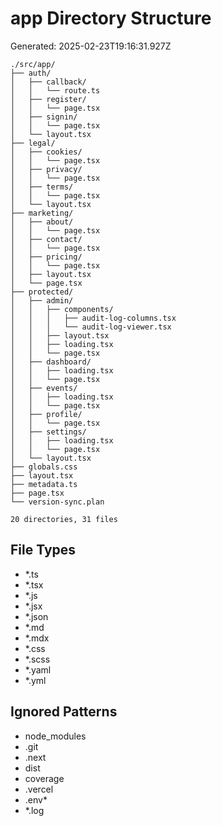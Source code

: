# app Directory Structure
Generated: 2025-02-23T19:16:31.927Z

```
./src/app/
├── auth/
│   ├── callback/
│   │   └── route.ts
│   ├── register/
│   │   └── page.tsx
│   ├── signin/
│   │   └── page.tsx
│   └── layout.tsx
├── legal/
│   ├── cookies/
│   │   └── page.tsx
│   ├── privacy/
│   │   └── page.tsx
│   ├── terms/
│   │   └── page.tsx
│   └── layout.tsx
├── marketing/
│   ├── about/
│   │   └── page.tsx
│   ├── contact/
│   │   └── page.tsx
│   ├── pricing/
│   │   └── page.tsx
│   ├── layout.tsx
│   └── page.tsx
├── protected/
│   ├── admin/
│   │   ├── components/
│   │   │   ├── audit-log-columns.tsx
│   │   │   └── audit-log-viewer.tsx
│   │   ├── layout.tsx
│   │   ├── loading.tsx
│   │   └── page.tsx
│   ├── dashboard/
│   │   ├── loading.tsx
│   │   └── page.tsx
│   ├── events/
│   │   ├── loading.tsx
│   │   └── page.tsx
│   ├── profile/
│   │   └── page.tsx
│   ├── settings/
│   │   ├── loading.tsx
│   │   └── page.tsx
│   └── layout.tsx
├── globals.css
├── layout.tsx
├── metadata.ts
├── page.tsx
└── version-sync.plan

20 directories, 31 files

```

## File Types
- *.ts
- *.tsx
- *.js
- *.jsx
- *.json
- *.md
- *.mdx
- *.css
- *.scss
- *.yaml
- *.yml

## Ignored Patterns
- node_modules
- .git
- .next
- dist
- coverage
- .vercel
- .env*
- *.log
